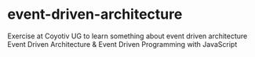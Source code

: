 # event-driven-architecture
Exercise at Coyotiv UG to learn something about event driven architecture
Event Driven Architecture & Event Driven Programming with JavaScript
